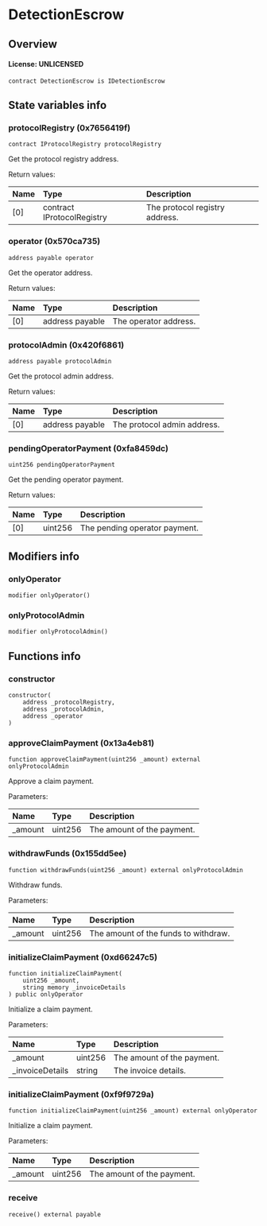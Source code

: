# DetectionEscrow

## Overview

#### License: UNLICENSED

```solidity
contract DetectionEscrow is IDetectionEscrow
```


## State variables info

### protocolRegistry (0x7656419f)

```solidity
contract IProtocolRegistry protocolRegistry
```

Get the protocol registry address.


Return values:

| Name | Type                       | Description                    |
| :--- | :------------------------- | :----------------------------- |
| [0]  | contract IProtocolRegistry | The protocol registry address. |

### operator (0x570ca735)

```solidity
address payable operator
```

Get the operator address.


Return values:

| Name | Type            | Description           |
| :--- | :-------------- | :-------------------- |
| [0]  | address payable | The operator address. |

### protocolAdmin (0x420f6861)

```solidity
address payable protocolAdmin
```

Get the protocol admin address.


Return values:

| Name | Type            | Description                 |
| :--- | :-------------- | :-------------------------- |
| [0]  | address payable | The protocol admin address. |

### pendingOperatorPayment (0xfa8459dc)

```solidity
uint256 pendingOperatorPayment
```

Get the pending operator payment.


Return values:

| Name | Type    | Description                   |
| :--- | :------ | :---------------------------- |
| [0]  | uint256 | The pending operator payment. |

## Modifiers info

### onlyOperator

```solidity
modifier onlyOperator()
```


### onlyProtocolAdmin

```solidity
modifier onlyProtocolAdmin()
```


## Functions info

### constructor

```solidity
constructor(
    address _protocolRegistry,
    address _protocolAdmin,
    address _operator
)
```


### approveClaimPayment (0x13a4eb81)

```solidity
function approveClaimPayment(uint256 _amount) external onlyProtocolAdmin
```

Approve a claim payment.


Parameters:

| Name    | Type    | Description                |
| :------ | :------ | :------------------------- |
| _amount | uint256 | The amount of the payment. |

### withdrawFunds (0x155dd5ee)

```solidity
function withdrawFunds(uint256 _amount) external onlyProtocolAdmin
```

Withdraw funds.


Parameters:

| Name    | Type    | Description                          |
| :------ | :------ | :----------------------------------- |
| _amount | uint256 | The amount of the funds to withdraw. |

### initializeClaimPayment (0xd66247c5)

```solidity
function initializeClaimPayment(
    uint256 _amount,
    string memory _invoiceDetails
) public onlyOperator
```

Initialize a claim payment.


Parameters:

| Name            | Type    | Description                 |
| :-------------- | :------ | :-------------------------- |
| _amount         | uint256 | The amount of the payment.  |
| _invoiceDetails | string  | The invoice details.        |

### initializeClaimPayment (0xf9f9729a)

```solidity
function initializeClaimPayment(uint256 _amount) external onlyOperator
```

Initialize a claim payment.


Parameters:

| Name    | Type    | Description                |
| :------ | :------ | :------------------------- |
| _amount | uint256 | The amount of the payment. |

### receive

```solidity
receive() external payable
```

